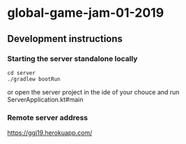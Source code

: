 # global-game-jam-01-2019

## Development instructions

### Starting the server standalone locally
    cd server
    ./gradlew bootRun

or open the server project in the ide of your chouce and run
ServerApplication.kt#main

### Remote server address
https://ggj19.herokuapp.com/



